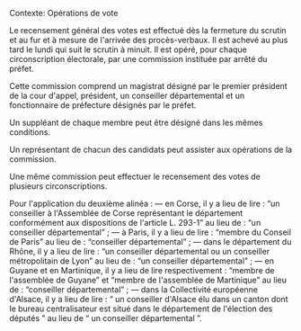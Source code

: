 Contexte: Opérations de vote

Le recensement général des votes est effectué dès la fermeture du scrutin et au fur et à mesure de l'arrivée des procès-verbaux. Il est achevé au plus tard le lundi qui suit le scrutin à minuit. Il est opéré, pour chaque circonscription électorale, par une commission instituée par arrêté du préfet.

Cette commission comprend un magistrat désigné par le premier président de la cour d'appel, président, un conseiller départemental et un fonctionnaire de préfecture désignés par le préfet.

Un suppléant de chaque membre peut être désigné dans les mêmes conditions.

Un représentant de chacun des candidats peut assister aux opérations de la commission.

Une même commission peut effectuer le recensement des votes de plusieurs circonscriptions.

Pour l'application du deuxième alinéa : — en Corse, il y a lieu de lire : “un conseiller à l'Assemblée de Corse représentant le département conformément aux dispositions de l'article L. 293-1” au lieu de : “un conseiller départemental” ; — à Paris, il y a lieu de lire : “membre du Conseil de Paris” au lieu de : “conseiller départemental” ; — dans le département du Rhône, il y a lieu de lire : “un conseiller départemental ou un conseiller métropolitain de Lyon” au lieu de : “un conseiller départemental” ; — en Guyane et en Martinique, il y a lieu de lire respectivement : “membre de l'assemblée de Guyane” et “membre de l'assemblée de Martinique” au lieu de : “conseiller départemental” ; — dans la Collectivité européenne d'Alsace, il y a lieu de lire : “ un conseiller d'Alsace élu dans un canton dont le bureau centralisateur est situé dans le département de l'élection des députés ” au lieu de “ un conseiller départemental ”.